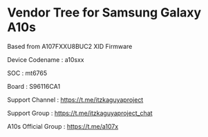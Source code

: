 # Vendor Tree for Samsung Galaxy A10s
Based from A107FXXU8BUC2 XID Firmware

Device Codename : a10sxx

SOC : mt6765

Board : S96116CA1

Support Channel : https://t.me/itzkaguyaproject

Support Group : https://t.me/itzkaguyaproject_chat

A10s Official Group : https://t.me/a107x
